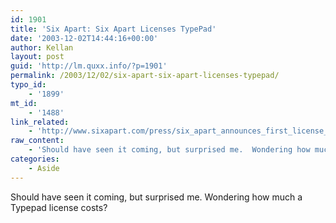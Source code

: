 ```yaml
---
id: 1901
title: 'Six Apart: Six Apart Licenses TypePad'
date: '2003-12-02T14:44:16+00:00'
author: Kellan
layout: post
guid: 'http://lm.quxx.info/?p=1901'
permalink: /2003/12/02/six-apart-six-apart-licenses-typepad/
typo_id:
    - '1899'
mt_id:
    - '1488'
link_related:
    - 'http://www.sixapart.com/press/six_apart_announces_first_license_o.shtml'
raw_content:
    - 'Should have seen it coming, but surprised me.  Wondering how much a Typepad license costs?'
categories:
    - Aside
---
```


Should have seen it coming, but surprised me. Wondering how much a Typepad license costs?